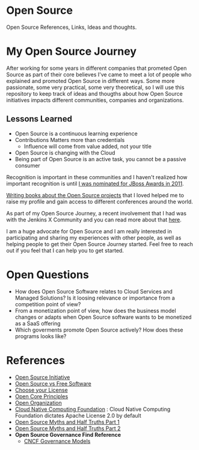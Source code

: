 # Open Source
Open Source References, Links, Ideas and thoughts. 

# My Open Source Journey

After working for some years in different companies that prometed Open Source as part of their core believes I've came to meet a lot of people who explained and promoted Open Source in different ways. Some more passionate, some very practical, some very theoretical, so I will use this repository to keep track of ideas and thougths about how Open Source initiatives impacts different communities, companies and organizations. 

## Lessons Learned

  - Open Source is a continuous learning experience
  - Contributions Matters more than credentials
	- Influence will come from value added, not your title
  - Open Source is changing with the Cloud
  - Being part of Open Source is an active task, you cannot be a passive consumer

Recognition is important in these communities and I haven't realized how important recognition is until [I was nominated for JBoss Awards in 2011](https://blog.kie.org/2011/03/vote-salaboy-community-award.html). 

[Writing books about the Open Source projects](https://www.amazon.co.uk/s?k=mauricio+salatino&ref=nb_sb_noss) that I loved helped me to raise my profile and gain access to different conferences around the world. 

As part of my Open Source Journey, a recent involvement that I had was with the Jenkins X Community and you can read more about that [here](https://salaboy.com/2020/05/19/why-isnt-jenkins-xs-future-more-open/).

I am a huge advocate for Open Source and I am really interested in participating and sharing my experiences with other people, as well as helping people to get their Open Source Journey started. Feel free to reach out if you feel that I can help you to get started. 


# Open Questions
- How does Open Source Software relates to Cloud Services and Managed Solutions? Is it loosing relevance or importance from a competition point of view?
- From a monetization point of view, how does the business model changes or adapts when Open Source software wants to be monetized as a SaaS offering
- Which goverments promote Open Source actively? How does these programs looks like? 


# References
- [Open Source Initiative](http://opensource.com)
- [Open Source vs Free Software](https://dzone.com/articles/free-software-vs-open-source-vs-freeware-whats-the)
- [Choose your License](https://choosealicense.com)
- [Open Core Principles](https://www.moritzplassnig.com/open-core-first-principles/)
- [Open Organization](https://www.amazon.co.uk/Open-Organization-Igniting-Passion-Performance/dp/1625275277/ref=sr_1_1?dchild=1&keywords=open+organization&qid=1600096119&sr=8-1)
- [Cloud Native Computing Foundation](https://www.cncf.io) : Cloud Native Computing Foundation dictates Apache License 2.0 by default
- [Open Source Myths and Half Truths Part 1](https://hackernoon.com/open-source-myths-and-half-truths-part-1-rur3e9x?ref=hackernoon.com)
- [Open Source Myths and Half Truths Part 2](https://hackernoon.com/open-source-myths-and-half-truths-part-2-rft3ufk?ref=hackernoon.com)
- **Open Source Governance Find Reference**
  - [CNCF Governance Models](https://www.cncf.io/blog/2019/08/30/cncf-technical-principles-and-open-governance-success/)
